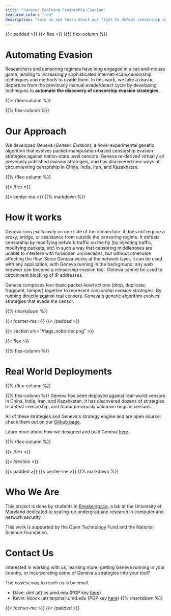 ```yaml
---
title: "Geneva: Evolving Censorship Evasion"
featured_color: "red"
description: "Join us and learn about our fight to defeat censorship around the world."
---
```


{{< padded >}}
{{< flex >}}
{{% flex-column %}}

# Automating Evasion

Researchers and censoring regimes have long engaged in a cat-and-mouse game, leading to increasingly sophisticated Internet-scale censorship techniques and methods to evade them. In this work, we take a drastic departure from the previously manual evade/detect cycle by developing techniques to **automate the discovery of censorship evasion strategies**.

{{% /flex-column %}}

{{% flex-column %}}

# Our Approach

We developed Geneva (*Gen*etic *Eva*sion), a novel experimental genetic algorithm that evolves packet-manipulation-based censorship evasion strategies against nation-state level censors. Geneva re-derived virtually all previously published evasion strategies, and has discovered new ways of circumventing censorship in China, India, Iran, and Kazakhstan.

{{% /flex-column %}}

{{< /flex >}}


{{< center-me >}}
{{% markdown %}}

# How it works 

Geneva runs _exclusively_ on one side of the connection: it does not require a proxy, bridge, or assistance from outside the censoring regime. It defeats censorship by modifying network traffic on the fly (by injecting traffic, modifying packets, etc) in such a way that censoring middleboxes are unable to interfere with forbidden connections, but without otherwise affecting the flow. Since Geneva works at the network layer, it can be used with any application; with Geneva running in the background, any web browser can become a censorship evasion tool. Geneva cannot be used to circumvent blocking of IP addresses.  

Geneva composes four basic packet-level actions (drop, duplicate, fragment, tamper) together to represent _censorship evasion strategies_. By running directly against real censors, Geneva's genetic algorithm evolves strategies that evade the censor. 


{{% /markdown %}}

{{< /center-me >}}
{{< /padded >}}

{{< section src="/flags_noborder.png" >}}

{{< flex >}}

{{% flex-column %}}

# Real World Deployments

{{% /flex-column %}}

{{% flex-column %}}
Geneva has been deployed against real-world censors in China, India, Iran, and Kazahkstan. It has discovered dozens of strategies to defeat censorship, and found previously unknown bugs in censors. 

All of these strategies and Geneva's strategy engine and are open source: check them out on our [Github page](http://github.com/kkevsterrr/geneva).

Learn more about how we designed and built Geneva [here](/about).

{{% /flex-column %}}

{{< /flex >}}

{{< /section >}}

{{< padded >}}
{{< center-me >}}
{{% markdown %}}

# Who We Are
This project is done by students in [Breakerspace](https://breakerspace.io), a lab at the University of Maryland dedicated to scaling-up undergraduate research in computer and network security.

This work is supported by the Open Technology Fund and the National Science Foundation.

# Contact Us

Interested in working with us, learning more, getting Geneva running in your country, or incorporating some of Geneva's strategies into your tool? 

The easiest way to reach us is by email.
 - Dave: dml (at) cs.umd.edu (PGP key [here](/keys/dave_pgp.asc))
 - Kevin: kbock (at) terpmail.umd.edu (PGP key [here](/keys/kevin_pgp.asc))
{{% /markdown %}}

{{< /center-me >}}
{{< /padded >}}

